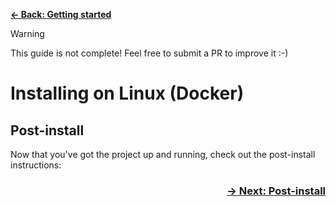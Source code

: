 [**&larr; Back: Getting started**](../introduction.md)

> [!WARNING]
> This guide is not complete! Feel free to submit a PR to improve it :-)

# Installing on Linux (Docker)

## Post-install

Now that you've got the project up and running, check out the post-install instructions:

<h3 align="right">
<a href="/docs/install/post-install.md">&rarr; Next: Post-install</a>
</h3>
